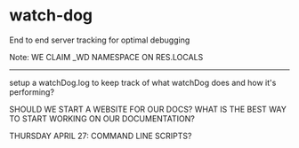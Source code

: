 # watch-dog
End to end server tracking for optimal debugging

Note: WE CLAIM _WD NAMESPACE ON RES.LOCALS

---------------------------------------

setup a watchDog.log to keep track of what watchDog does and how it's performing?

SHOULD WE START A WEBSITE FOR OUR DOCS? WHAT IS THE BEST WAY TO START WORKING ON OUR DOCUMENTATION?

THURSDAY APRIL 27: COMMAND LINE SCRIPTS?
